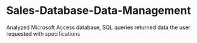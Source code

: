 # Sales-Database-Data-Management

Analyzed Microsoft Access database, SQL queries returned data the user requested with specifications
